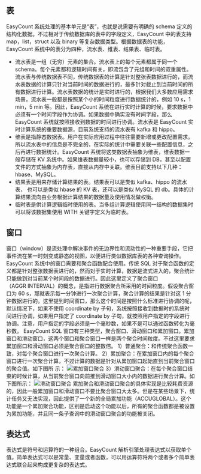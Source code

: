 ## 表
EasyCount 系统处理的基本单元是“表”，也就是说需要有明确的 schema 定义的结构化数据。不过相对于传统数据库的表中的字段定义，EasyCount 中的表支持 map，list，struct 以及 binary 等复杂数据类型。根据数据表的功能，EasyCount 系统中的表分为四种，流水表、维表、结果表、临时表。
- 流水表是一组（无穷）元素的集合。流水表上的每个元素都属于同一个 schema。每个元素都和逻辑时间有关，即流包含了元组和时间的双重属性。流水表与传统数据表不同，传统数据表的计算是针对整张表数据进行的，而流水表数据的计算只针对当前时间的数据进行的，最多针对截止到当前时间的所有数据进行计算。流水表数据的统计是实时进行的，根据我们大多数应用需求场景，流水表一般都是按照某个小的时间粒度进行数据统计的，例如 10 s，1 min，5 min 等。因此，EasyCount 系统在进行实时计算的时候，要求数据中必须有一个时间字段作为协调。如果数据中确实没有时间字段，那么 EasyCount 系统就按照接收到数据的时间进行协调。流水表是 EasyCount 实时计算系统的重要数据源，目前系统支持的流水表有 kafka 和 hippo。
- 维表是指静态数据表。用户在实际应用过程中往往需要新增或更改配置需求。所以流水表中的信息是不完全的，在实际的统计中需要关联一些配置信息，之后再进行数据统计。EasyCount 系统将这类数据表抽象为维表，维表数据一般存储在 KV 系统中。如果维表数据量较小，也可以存储到 DB，甚至以配置文件的方式抽象为内存表，直接从内存中关联。维表目前支持以下几种：hbase、MySQL。
- 结果表是用来存储计算结果的表。结果表可以是类似 kafka、hippo 的流水表，	也可以是类似 hbase 的 KV 表，还可以是类似 MySQL 的 db。具体的计算结果流向由业务根据计算结果的数据量及使用情况做权衡。
- 临时表是供计算逻辑临时使用的表。当多组计算逻辑使用同一结构的数据集时可以将该数据集使用 WITH 关键字定义为临时表。
## 窗口
窗口（window）是流处理中解决事件的无边界性和流动性的一种重要手段，它把事件流在某一时刻变成静态的视图，以便进行类似数据库表的各种查询操作。EasyCount 系统中的窗口需要和聚合函数配合使用。传统 SQL 对于聚合函数的定义都是针对整张数据表进行的，然而对于实时计算，数据是流式进入的，聚合统计只能做到对当前某个时间段的数据进行。因此这里定义了聚合窗口（AGGR INTERVAL）的概念，是指进行数据聚合所采用的时间粒度。假设聚合窗口为 60 s，那就表示每一分钟进行一次聚合计算，聚合计算的结果是针对这 1 分钟数据进行的。这里提到时间窗口，那么这个时间是按照什么标准进行协调的呢，默认情况下，如果不使用 coordinate by 子句，系统按照接收到数据时的系统时间进行协调，如果用户指定了 coordinate by 子句，就按照用户指定的字段进行协调。注意，用户指定的字段必须是一个毫秒数，如果不是可以通过函数转化为毫秒数。
EasyCount SQL 窗口有三种类型，聚合窗口、滑动窗口和累加窗口。累加窗口和滑动窗口，这两个窗口和聚合窗口一样是两个聚合时间粒度。不过这里要求累加窗口和滑动窗口必须是聚合窗口的整数倍。
1）普通聚合：和传统聚合函数一致，对每个聚合窗口进行一次聚合计算。
2）累加聚合：在累加窗口内的每个聚合窗口进行一次聚合计算，不过计算的数据是针对从累加窗口起始直到当前聚合窗口的聚合值。如下图所
示：
![累加窗口聚合](http://imgcache.tce.fsphere.cn/image/mc.qcloudimg.com/static/img/5b4ec6524ed5bbbe359846539c543d4b/image.png)
3）滑动窗口聚合：在每个聚合窗口结束的时候计算，从当前聚合窗口向前推到滑动窗口大小内的数据进行聚合计算。如下图所示：
![滑动窗口聚合](http://imgcache.tce.fsphere.cn/image/mc.qcloudimg.com/static/img/6542dd76b821b3b17fbf6c77161cbeaa/image.png)
累加聚合和滑动窗口聚合的具体实现是比较耗费资源的，因此一般累加窗口和滑动窗口不要比聚合窗口大太多。但是在某些场景下，统计任务又无法实现，因此提供了一个新的全局累加功能（ACCUGLOBAL）。这个功能是一个累加聚合功能，区别是启动这个功能以后，所有的聚合函数都是被设置为累加功能，并且同一条子查询中的滑动窗口聚合的功能被关闭。
## 表达式
表达式是符号和运算符的一种组合。EasyCount 解析引擎处理表达式以获取单个值。简单表达式可以是常量、变量或者函数，可以用运算符将两个或者多个简单表达式联合起来构成更复杂的表达式。
